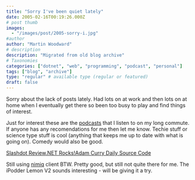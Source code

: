 ```yaml
---
title: "Sorry I've been quiet lately"
date: 2005-02-16T00:19:26.000Z
# post thumb
images:
  - "/images/post/2005-sorry-i.jpg"
#author
author: "Martin Woodward"
# description
description: "Migrated from old blog archive"
# Taxonomies
categories: ["dotnet", "web", "programming", "podcast", "personal"]
tags: ["blog", "archive"]
type: "regular" # available type (regular or featured)
draft: false
---
```

Sorry about the lack of posts lately.  Had lots on at work and then lots on at home when I eventually get there so been too busy to play and find things of interest.

Just for interest these are the [podcasts](http://en.wikipedia.org/wiki/Podcasting) that I listen to on my long commute.  If anyone has any recomendations for me then let me know.  Techie stuff or science type stuff is cool (anything that keeps me up to date with what is going on).  Comedy would also be good.

[Slashdot Review](http://slashdotreview.com/)[.NET Rocks!](http://www.dotnetrocks.com)[Adam Curry Daily Source Code](http://radio.weblogs.com/0001014/categories/dailySourceCode/rss.xml)

Still using [nimiq](http://www.nimiq.nl) client BTW.  Pretty good, but still not quite there for me.  The iPodder Lemon V2 sounds interesting - will be giving it a try.